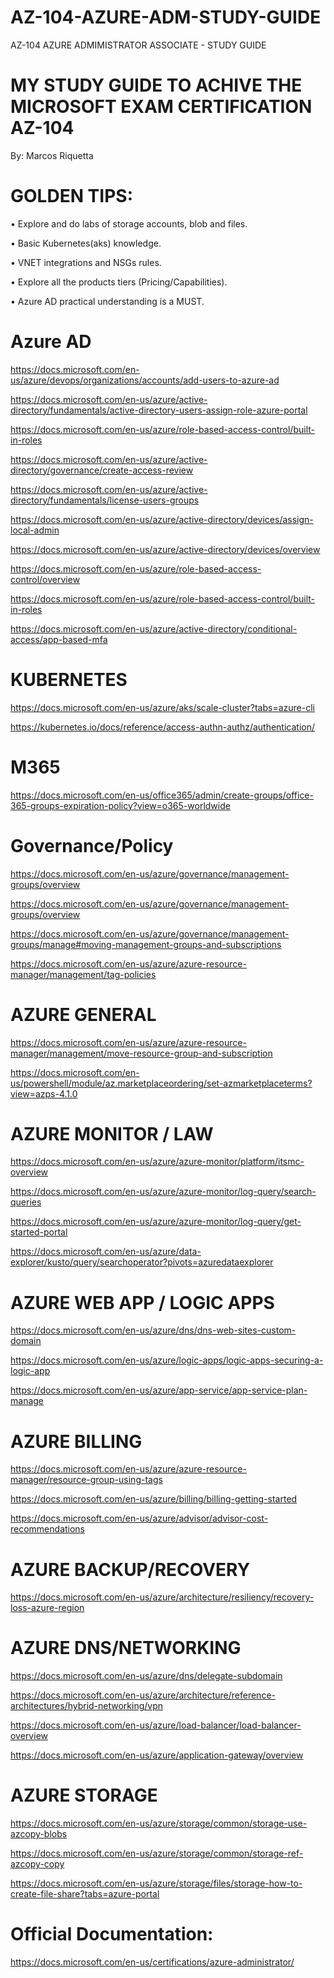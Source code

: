 # AZ-104-AZURE-ADM-STUDY-GUIDE
AZ-104 AZURE ADMIMISTRATOR ASSOCIATE - STUDY GUIDE




# MY STUDY GUIDE TO ACHIVE THE MICROSOFT EXAM CERTIFICATION AZ-104
By: Marcos Riquetta


# GOLDEN TIPS:
•	Explore and do labs of storage accounts, blob and files.

•	Basic Kubernetes(aks) knowledge.

•	VNET integrations and NSGs rules.

•	Explore all the products tiers (Pricing/Capabilities).

•	Azure AD practical understanding is a MUST.


# Azure AD
https://docs.microsoft.com/en-us/azure/devops/organizations/accounts/add-users-to-azure-ad

https://docs.microsoft.com/en-us/azure/active-directory/fundamentals/active-directory-users-assign-role-azure-portal

https://docs.microsoft.com/en-us/azure/role-based-access-control/built-in-roles

https://docs.microsoft.com/en-us/azure/active-directory/governance/create-access-review

https://docs.microsoft.com/en-us/azure/active-directory/fundamentals/license-users-groups

https://docs.microsoft.com/en-us/azure/active-directory/devices/assign-local-admin

https://docs.microsoft.com/en-us/azure/active-directory/devices/overview

https://docs.microsoft.com/en-us/azure/role-based-access-control/overview

https://docs.microsoft.com/en-us/azure/role-based-access-control/built-in-roles

https://docs.microsoft.com/en-us/azure/active-directory/conditional-access/app-based-mfa


# KUBERNETES
https://docs.microsoft.com/en-us/azure/aks/scale-cluster?tabs=azure-cli

https://kubernetes.io/docs/reference/access-authn-authz/authentication/

# M365
https://docs.microsoft.com/en-us/office365/admin/create-groups/office-365-groups-expiration-policy?view=o365-worldwide


# Governance/Policy

https://docs.microsoft.com/en-us/azure/governance/management-groups/overview

https://docs.microsoft.com/en-us/azure/governance/management-groups/overview

https://docs.microsoft.com/en-us/azure/governance/management-groups/manage#moving-management-groups-and-subscriptions

https://docs.microsoft.com/en-us/azure/azure-resource-manager/management/tag-policies

# AZURE GENERAL
https://docs.microsoft.com/en-us/azure/azure-resource-manager/management/move-resource-group-and-subscription

https://docs.microsoft.com/en-us/powershell/module/az.marketplaceordering/set-azmarketplaceterms?view=azps-4.1.0


# AZURE MONITOR / LAW
https://docs.microsoft.com/en-us/azure/azure-monitor/platform/itsmc-overview

https://docs.microsoft.com/en-us/azure/azure-monitor/log-query/search-queries

https://docs.microsoft.com/en-us/azure/azure-monitor/log-query/get-started-portal

https://docs.microsoft.com/en-us/azure/data-explorer/kusto/query/searchoperator?pivots=azuredataexplorer


# AZURE WEB APP / LOGIC APPS
https://docs.microsoft.com/en-us/azure/dns/dns-web-sites-custom-domain

https://docs.microsoft.com/en-us/azure/logic-apps/logic-apps-securing-a-logic-app

https://docs.microsoft.com/en-us/azure/app-service/app-service-plan-manage


# AZURE BILLING
https://docs.microsoft.com/en-us/azure/azure-resource-manager/resource-group-using-tags 

https://docs.microsoft.com/en-us/azure/billing/billing-getting-started

https://docs.microsoft.com/en-us/azure/advisor/advisor-cost-recommendations


# AZURE BACKUP/RECOVERY
https://docs.microsoft.com/en-us/azure/architecture/resiliency/recovery-loss-azure-region


# AZURE DNS/NETWORKING
https://docs.microsoft.com/en-us/azure/dns/delegate-subdomain

https://docs.microsoft.com/en-us/azure/architecture/reference-architectures/hybrid-networking/vpn 

https://docs.microsoft.com/en-us/azure/load-balancer/load-balancer-overview 

https://docs.microsoft.com/en-us/azure/application-gateway/overview


# AZURE STORAGE
https://docs.microsoft.com/en-us/azure/storage/common/storage-use-azcopy-blobs

https://docs.microsoft.com/en-us/azure/storage/common/storage-ref-azcopy-copy
 
https://docs.microsoft.com/en-us/azure/storage/files/storage-how-to-create-file-share?tabs=azure-portal



# Official Documentation:
https://docs.microsoft.com/en-us/certifications/azure-administrator/

